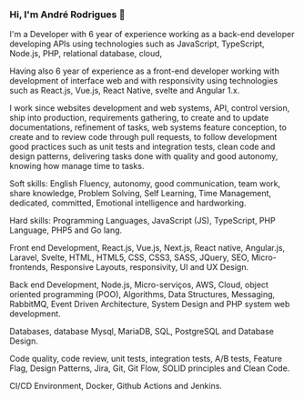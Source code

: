 ### Hi, I'm André Rodrigues 👋

I'm a Developer with 6 year of experience working as a back-end developer developing APIs using technologies such as JavaScript, TypeScript, Node.js, PHP, relational database, cloud,

Having also 6 year of experience as a front-end developer working with development of interface web and with responsivity using technologies such as React.js, Vue.js, React Native, svelte and Angular 1.x.

I work since websites development and web systems, API, control version, ship into production, requirements gathering, to create and to update documentations, refinement of tasks, web systems feature conception, to create and to review code through pull requests, to follow development good practices such as unit tests and integration tests, clean code and design patterns, delivering tasks done with quality and good autonomy, knowing how manage time to tasks.

Soft skills: English Fluency, autonomy, good communication, team work, share knowledge, Problem Solving, Self Learning, Time Management, dedicated, committed, Emotional intelligence and hardworking.

Hard skills: 
Programming Languages, JavaScript (JS), TypeScript, PHP Language, PHP5 and Go lang.

Front end Development, React.js, Vue.js, Next.js, React native, Angular.js, Laravel, Svelte, HTML, HTML5, CSS, CSS3, SASS, JQuery, SEO, Micro-frontends, Responsive Layouts, responsivity, UI and UX Design.

Back end Development, Node.js, Micro-serviços, AWS, Cloud, object oriented programming (POO), Algorithms, Data Structures, Messaging, RabbitMQ, Event Driven Architecture, System Design and PHP system web development.

Databases, database Mysql, MariaDB, SQL, PostgreSQL and Database Design.

Code quality, code review, unit tests, integration tests, A/B tests, Feature Flag, Design Patterns, Jira, Git, Git Flow, SOLID principles and Clean Code.

CI/CD Environment, Docker, Github Actions and Jenkins.

<!--
**androdri1998/androdri1998** is a ✨ _special_ ✨ repository because its `README.md` (this file) appears on your GitHub profile.

Here are some ideas to get you started:

- 🔭 I’m currently working on ...
- 🌱 I’m currently learning ...
- 👯 I’m looking to collaborate on ...
- 🤔 I’m looking for help with ...
- 💬 Ask me about ...
- 📫 How to reach me: ...
- 😄 Pronouns: ...
- ⚡ Fun fact: ...
-->
